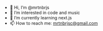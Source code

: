 - 👋 Hi, I’m @mrtnbrjs
- 👀 I’m interested in code and music
- 🌱 I’m currently learning next.js
- 📫 How to reach me: mrtnbrjsc@gmail.com

<!---
mrtnbrjs/mrtnbrjs is a ✨ special ✨ repository because its `README.md` (this file) appears on your GitHub profile.
You can click the Preview link to take a look at your changes.
--->
